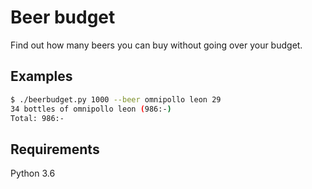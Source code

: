 # Beer budget

Find out how many beers you can buy without going over your budget.

## Examples

```bash
$ ./beerbudget.py 1000 --beer omnipollo leon 29
34 bottles of omnipollo leon (986:-)
Total: 986:-
```

## Requirements
Python 3.6
